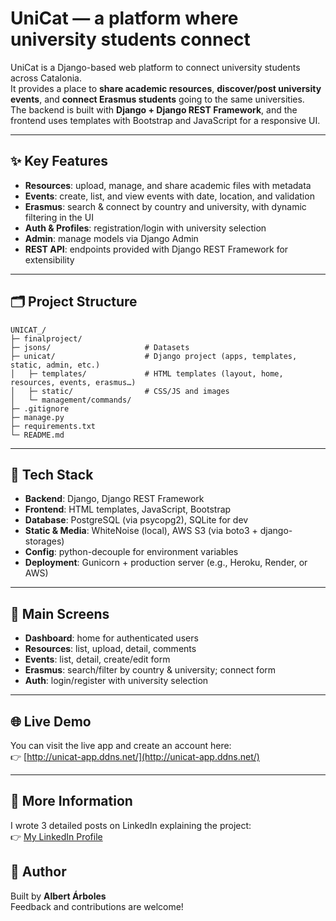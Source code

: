# UniCat — a platform where university students connect

UniCat is a Django-based web platform to connect university students across Catalonia.  
It provides a place to **share academic resources**, **discover/post university events**, and **connect Erasmus students** going to the same universities.  
The backend is built with **Django + Django REST Framework**, and the frontend uses templates with Bootstrap and JavaScript for a responsive UI.

---

## ✨ Key Features

- **Resources**: upload, manage, and share academic files with metadata  
- **Events**: create, list, and view events with date, location, and validation  
- **Erasmus**: search & connect by country and university, with dynamic filtering in the UI  
- **Auth & Profiles**: registration/login with university selection  
- **Admin**: manage models via Django Admin  
- **REST API**: endpoints provided with Django REST Framework for extensibility  

---

## 🗂️ Project Structure

```text
UNICAT_/
├─ finalproject/
├─ jsons/                     # Datasets
├─ unicat/                    # Django project (apps, templates, static, admin, etc.)
│   ├─ templates/             # HTML templates (layout, home, resources, events, erasmus…)
│   ├─ static/                # CSS/JS and images
│   └─ management/commands/   
├─ .gitignore
├─ manage.py
├─ requirements.txt
└─ README.md
```
---

## 🧰 Tech Stack

- **Backend**: Django, Django REST Framework  
- **Frontend**: HTML templates, JavaScript, Bootstrap  
- **Database**: PostgreSQL (via psycopg2), SQLite for dev  
- **Static & Media**: WhiteNoise (local), AWS S3 (via boto3 + django-storages)  
- **Config**: python-decouple for environment variables  
- **Deployment**: Gunicorn + production server (e.g., Heroku, Render, or AWS)

---
## 🧭 Main Screens

- **Dashboard**: home for authenticated users  
- **Resources**: list, upload, detail, comments  
- **Events**: list, detail, create/edit form  
- **Erasmus**: search/filter by country & university; connect form  
- **Auth**: login/register with university selection  

---
## 🌐 Live Demo

You can visit the live app and create an account here:  
👉 [http://unicat-app.ddns.net/](http://unicat-app.ddns.net/)

---

## 🔗 More Information

I wrote 3 detailed posts on LinkedIn explaining the project:  
👉 [My LinkedIn Profile](https://www.linkedin.com/in/albertárboles)

## 👤 Author

Built by **Albert Árboles**  
Feedback and contributions are welcome!


